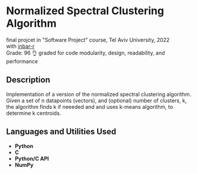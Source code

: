 <h1>Normalized Spectral Clustering Algorithm</h1>

final projcet in "Software Project" course, Tel Aviv University, 2022
<br />
with [inbar-r](https://github.com/inbar-r)
<br />
Grade: 96 :ok_hand: graded for code modularity, design, readability, and performance

<h2>Description</h2>
Implementation of a version of the normalized spectral clustering algorithm. <br />
Given a set of n datapoints (vectors), and (optional) number of clusters, k, the algorithm finds k if neeeded and and uses k-means algorithm, to determine k centroids.
<br />


<h2>Languages and Utilities Used</h2>

- <b>Python</b> 
- <b>C</b>
- <b>Python/C API</b>
- <b>NumPy</b>



<!--
 ```diff
- text in red
+ text in green
! text in orange
# text in gray
@@ text in purple (and bold)@@
```
--!>

